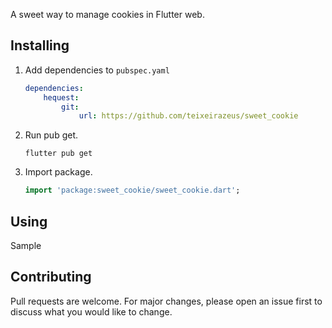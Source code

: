 A sweet way to manage cookies in Flutter web.

## Installing

1.  Add dependencies to `pubspec.yaml`

    ```yaml
    dependencies:
        hequest:
            git:
                url: https://github.com/teixeirazeus/sweet_cookie
    ```

2.  Run pub get.

    ```shell
    flutter pub get
    ```

3.  Import package.

    ```dart
    import 'package:sweet_cookie/sweet_cookie.dart';
    ```

## Using

Sample


## Contributing

Pull requests are welcome. For major changes, please open an issue first to discuss what you would like to change.

